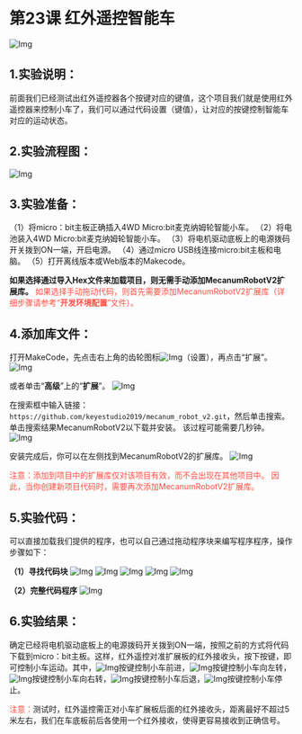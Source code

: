 # 第23课 红外遥控智能车
![Img](./media/img-20230427152437.png)

## 1.实验说明：                                                                                   
前面我们已经测试出红外遥控器各个按键对应的键值，这个项目我们就是使用红外遥控器来控制小车了，我们可以通过代码设置（键值），让对应的按键控制智能车对应的运动状态。

## 2.实验流程图：
                                                        
![Img](./media/img-20230427105913.png)
                        
## 3.实验准备：
（1）将micro：bit主板正确插入4WD Micro:bit麦克纳姆轮智能小车。 
（2）将电池装入4WD Micro:bit麦克纳姆轮智能小车。 
（3）将电机驱动底板上的电源拨码开关拨到ON一端，开启电源。 
（4）通过micro USB线连接micro:bit主板和电脑。 
（5）打开离线版本或Web版本的Makecode。

**如果选择通过导入Hex文件来加载项目，则无需手动添加MecanumRobotV2扩展库。**
<span style="color: rgb(255, 76, 65);">如果选择手动拖动代码，则首先需要添加MecanumRobotV2扩展库（详细步骤请参考“**开发环境配置**”文件）。</span>

## 4.添加库文件：
打开MakeCode，先点击右上角的齿轮图标![Img](./media/img-20230324110032.png)（设置），再点击“扩展”。
![Img](./media/img-20230417131743.png)

或者单击“**高级**”上的“**扩展**”。
![Img](./media/img-20230417131804.png)

在搜索框中输入链接：`https://github.com/keyestudio2019/mecanum_robot_v2.git`，然后单击搜索。 
单击搜索结果MecanumRobotV2以下载并安装。 该过程可能需要几秒钟。
![Img](./media/img-20230426114703.png)

安装完成后，你可以在左侧找到MecanumRobotV2的扩展库。
![Img](./media/img-20230426115107.png) 

<span style="color: rgb(255, 76, 65);">注意：添加到项目中的扩展库仅对该项目有效，而不会出现在其他项目中。 因此，当你创建新项目代码时，需要再次添加MecanumRobotV2扩展库。</span>

## 5.实验代码：
可以直接加载我们提供的程序，也可以自己通过拖动程序块来编写程序程序，操作步骤如下：

**（1）寻找代码块**
![Img](./media/img-20230417135305.png)
![Img](./media/img-20230427110737.png)
![Img](./media/img-20230427110810.png)
![Img](./media/img-20230427111245.png)
![Img](./media/img-20230427111508.png)

**（2）完整代码程序**
![Img](./media/img-20230427110240.png)

## 6.实验结果：
确定已经将电机驱动底板上的电源拨码开关拨到ON一端，按照之前的方式将代码下载到micro：bit主板。这样，红外遥控对准扩展板的红外接收头，按下按键，即可控制小车运动。其中，![Img](./media/img-20230427111749.png)按键控制小车前进，![Img](./media/img-20230427111839.png)按键控制小车向左转，![Img](./media/img-20230427111854.png)按键控制小车向右转，![Img](./media/img-20230427111911.png)按键控制小车后退，![Img](./media/img-20230427111925.png)按键控制小车停止。

<span style="color: rgb(255, 76, 65);">注意：</span>测试时，红外遥控需正对小车扩展板后面的红外接收头，距离最好不超过5米左右，我们在车底板前后各使用一个红外接收，使得更容易接收到正确信号。




















